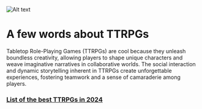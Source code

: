![Alt text](https://www.gamersdecide.com/sites/default/files/styles/news_images/public/tabletop_rpgs_1.jpg)

# A few words about TTRPGs

Tabletop Role-Playing Games (TTRPGs) are cool because they unleash boundless creativity, allowing players to shape unique characters and weave imaginative narratives in collaborative worlds. The social interaction and dynamic storytelling inherent in TTRPGs create unforgettable experiences, fostering teamwork and a sense of camaraderie among players.

### [List of the best TTRPGs in 2024](article.html)
